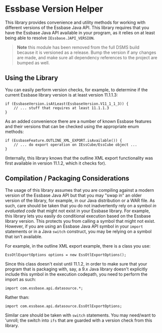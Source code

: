 # Essbase Version Helper

This library provides convenience and utility methods for working with different versions of the 
Essbase Java API. This library requires that you have the Essbase Java API available in your program, 
as it relies on at least being able to resolve `IEssbase.JAPI_VERSION`. 

>**Note**
>this module has been removed from the full DSMS build because it is versioned as a release.
>Bump the version if any changes are made, and make sure all dependency references to the project
>are bumped as well.

## Using the Library

You can easily perform version checks, for example, to determine if the current Essbase library
version is at least version 11.1.1.3:

	if (EssbaseVersion.isAtLeast(EssbaseVersion.V11_1_1_3)) {
		// ... stuff that requires at least 11.1.1.3
	}
	
As an added convenience there are a number of known Essbase features and their versions that can be
checked using the appropriate enum methods:

	if (EssbaseFeature.OUTLINE_XML_EXPORT.isAvailable()) {
		// ... do export operation on IEssCube/EssCube object ...
	}
	
(Internally, this library knows that the outline XML export functionality was first available in 
version 11.1.2, which it checks for).

## Compilation / Packaging Considerations

The usage of this library assumes that you are compiling against a modern version of the Essbase
Java API but that you may "swap in" an older version of the library, for example, in our Java 
distribution or a WAR file. As such, care should be taken that you do not inadvertently rely on a
symbol _in evaluated code_ that might not exist in your Essbase library. For example, this library
lets you easily do conditional execution based on the Essbase library version. This protects you 
from calling a symbol that might not exist. However, if you are using an Essbase Java API symbol in
your `import` statements or in a Java `switch` construct, you may be relying on a symbol that 
isn't available. 

For example, in the outline XML export example, there is a class you use:

	EssOtlExportOptions options = new EssOtlExportOptions();
	
Since this class doesn't exist until 11.1.2, in order to make sure that your program that is 
packaging with, say, a 9.x Java library doesn't explicitly include this symbol in the execution
codepath, you need to perform the import as such:

	import com.essbase.api.datasource.*;
	
Rather than:

	import com.essbase.api.datasource.EssOtlExportOptions;
	
Similar care should be taken with `switch` statements. You may need/want to 'unroll; the switch
into `ifs` that are guarded with a version check from this library.